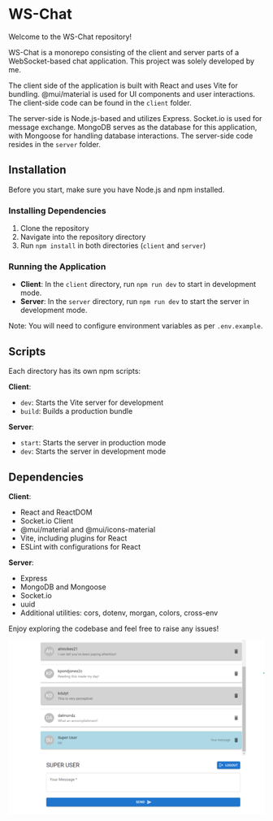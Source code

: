 # WS-Chat

Welcome to the WS-Chat repository!

WS-Chat is a monorepo consisting of the client and server parts of a WebSocket-based chat application. This project was solely developed by me.

The client side of the application is built with React and uses Vite for bundling. @mui/material is used for UI components and user interactions. The client-side code can be found in the `client` folder.

The server-side is Node.js-based and utilizes Express. Socket.io is used for message exchange. MongoDB serves as the database for this application, with Mongoose for handling database interactions. The server-side code resides in the `server` folder.

## Installation

Before you start, make sure you have Node.js and npm installed.

### Installing Dependencies

1. Clone the repository
2. Navigate into the repository directory
3. Run `npm install` in both directories (`client` and `server`)

### Running the Application

- **Client**: In the `client` directory, run `npm run dev` to start in development mode.
- **Server**: In the `server` directory, run `npm run dev` to start the server in development mode.

Note: You will need to configure environment variables as per `.env.example`.

## Scripts

Each directory has its own npm scripts:

**Client**:

- `dev`: Starts the Vite server for development
- `build`: Builds a production bundle

**Server**:

- `start`: Starts the server in production mode
- `dev`: Starts the server in development mode

## Dependencies

**Client**:

- React and ReactDOM
- Socket.io Client
- @mui/material and @mui/icons-material
- Vite, including plugins for React
- ESLint with configurations for React

**Server**:

- Express
- MongoDB and Mongoose
- Socket.io
- uuid
- Additional utilities: cors, dotenv, morgan, colors, cross-env

Enjoy exploring the codebase and feel free to raise any issues!

![chat](image.png)
